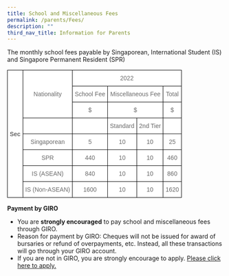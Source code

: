 ```yaml
---
title: School and Miscellaneous Fees
permalink: /parents/Fees/
description: ""
third_nav_title: Information for Parents
---
```

The monthly school fees payable by Singaporean, International Student (IS) and Singapore Permanent Resident (SPR)


<style type="text/css">
.tg  {border-collapse:collapse;border-spacing:0;}
.tg td{border-color:black;border-style:solid;border-width:1px;font-family:Arial, sans-serif;font-size:14px;
  overflow:hidden;padding:10px 5px;word-break:normal;}
.tg th{border-color:black;border-style:solid;border-width:1px;font-family:Arial, sans-serif;font-size:14px;
  font-weight:normal;overflow:hidden;padding:10px 5px;word-break:normal;}
.tg .tg-g3bj{background-color:#FFF;color:#6B6B6B;font-weight:bold;text-align:center;vertical-align:middle}
.tg .tg-gaqo{background-color:#FFF;color:#6B6B6B;text-align:center;vertical-align:middle}
</style>
<table class="tg">
<thead>
  <tr>
    <td class="tg-g3bj" rowspan="8">Sec<br></td>
    <td class="tg-gaqo" rowspan="3">Nationality<br></td>
    <td class="tg-gaqo" colspan="4">2022<br></td>
  </tr>
  <tr>
    <td class="tg-gaqo">School Fee<br></td>
    <td class="tg-gaqo" colspan="2">Miscellaneous Fee<br></td>
    <td class="tg-gaqo">Total<br></td>
  </tr>
  <tr>
    <td class="tg-gaqo">$</td>
    <td class="tg-gaqo" colspan="2">$</td>
    <td class="tg-gaqo">$</td>
  </tr>
  <tr>
    <td class="tg-gaqo"> </td>
    <td class="tg-gaqo"> </td>
    <td class="tg-gaqo"> Standard</td>
    <td class="tg-gaqo">2nd Tier </td>
    <td class="tg-gaqo"> </td>
  </tr>
  <tr>
    <td class="tg-gaqo">Singaporean</td>
    <td class="tg-gaqo">5</td>
    <td class="tg-gaqo">10</td>
    <td class="tg-gaqo">10</td>
    <td class="tg-gaqo">25</td>
  </tr>
  <tr>
    <td class="tg-gaqo">SPR</td>
    <td class="tg-gaqo">440</td>
    <td class="tg-gaqo">10</td>
    <td class="tg-gaqo">10</td>
    <td class="tg-gaqo">460</td>
  </tr>
  <tr>
    <td class="tg-gaqo">IS (ASEAN)</td>
    <td class="tg-gaqo">840</td>
    <td class="tg-gaqo">10</td>
    <td class="tg-gaqo">10</td>
    <td class="tg-gaqo">860</td>
  </tr>
  <tr>
    <td class="tg-gaqo">IS (Non-ASEAN)</td>
    <td class="tg-gaqo">1600</td>
    <td class="tg-gaqo">10</td>
    <td class="tg-gaqo">10</td>
    <td class="tg-gaqo">1620</td>
  </tr>
</thead>
</table>

**Payment by GIRO**

  

*   You are **strongly encouraged** to pay school and miscellaneous fees through GIRO.
*   Reason for payment by GIRO: Cheques will not be issued for award of bursaries or refund of overpayments, etc. Instead, all these transactions will go through your GIRO account.
*   If you are not in GIRO, you are strongly encourage to apply. [Please click here to apply.](/files/GIRO%20Application%20Form.pdf)